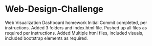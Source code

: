 # Web-Design-Challenge
Web Visualization Dashboard homework
Initial Commit completed, per instructions. Added 3 folders and index.html file. 
Pushed up all files as required per instructions. Added Multiple html files, included visuals, included bootstrap elements as required. 
